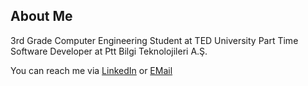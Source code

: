 ## About Me
3rd Grade Computer Engineering Student at TED University
Part Time Software Developer at Ptt Bilgi Teknolojileri A.Ş.

You can reach me via [LinkedIn](https://www.linkedin.com/in/mertkocogluu/) or [EMail](mailto:mertkocoglu3@gmail.com)


